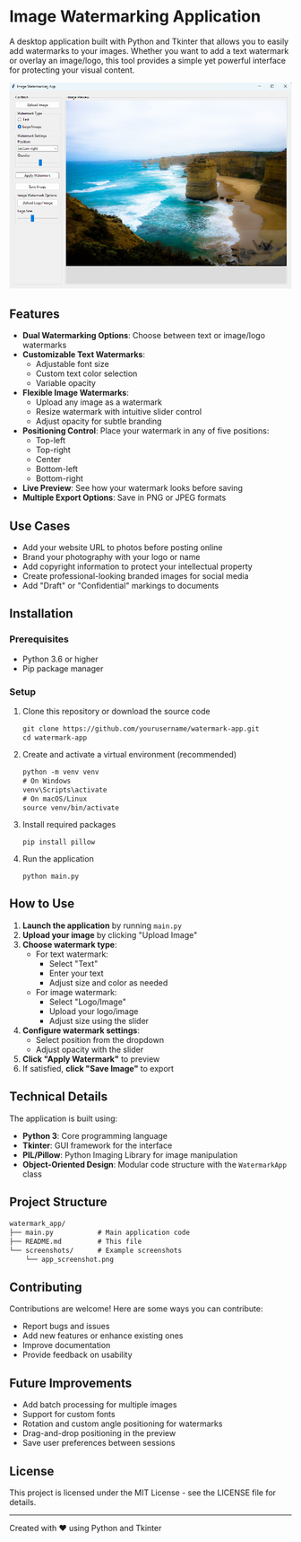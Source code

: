 # Image Watermarking Application

A desktop application built with Python and Tkinter that allows you to easily add watermarks to your images. Whether you want to add a text watermark or overlay an image/logo, this tool provides a simple yet powerful interface for protecting your visual content.

![Watermarking App Screenshot](screenshots/app_screenshot.png)

## Features

- **Dual Watermarking Options**: Choose between text or image/logo watermarks
- **Customizable Text Watermarks**:
  - Adjustable font size
  - Custom text color selection
  - Variable opacity
- **Flexible Image Watermarks**:
  - Upload any image as a watermark
  - Resize watermark with intuitive slider control
  - Adjust opacity for subtle branding
- **Positioning Control**: Place your watermark in any of five positions:
  - Top-left
  - Top-right
  - Center
  - Bottom-left
  - Bottom-right
- **Live Preview**: See how your watermark looks before saving
- **Multiple Export Options**: Save in PNG or JPEG formats

## Use Cases

- Add your website URL to photos before posting online
- Brand your photography with your logo or name
- Add copyright information to protect your intellectual property
- Create professional-looking branded images for social media
- Add "Draft" or "Confidential" markings to documents

## Installation

### Prerequisites
- Python 3.6 or higher
- Pip package manager

### Setup
1. Clone this repository or download the source code
   ```
   git clone https://github.com/yourusername/watermark-app.git
   cd watermark-app
   ```

2. Create and activate a virtual environment (recommended)
   ```
   python -m venv venv
   # On Windows
   venv\Scripts\activate
   # On macOS/Linux
   source venv/bin/activate
   ```

3. Install required packages
   ```
   pip install pillow
   ```

4. Run the application
   ```
   python main.py
   ```

## How to Use

1. **Launch the application** by running `main.py`
2. **Upload your image** by clicking "Upload Image"
3. **Choose watermark type**:
   - For text watermark:
     - Select "Text"
     - Enter your text
     - Adjust size and color as needed
   - For image watermark:
     - Select "Logo/Image" 
     - Upload your logo/image
     - Adjust size using the slider
4. **Configure watermark settings**:
   - Select position from the dropdown
   - Adjust opacity with the slider
5. **Click "Apply Watermark"** to preview
6. If satisfied, **click "Save Image"** to export

## Technical Details

The application is built using:
- **Python 3**: Core programming language
- **Tkinter**: GUI framework for the interface
- **PIL/Pillow**: Python Imaging Library for image manipulation
- **Object-Oriented Design**: Modular code structure with the `WatermarkApp` class

## Project Structure

```
watermark_app/
├── main.py           # Main application code
├── README.md         # This file
└── screenshots/      # Example screenshots
    └── app_screenshot.png
```

## Contributing

Contributions are welcome! Here are some ways you can contribute:
- Report bugs and issues
- Add new features or enhance existing ones
- Improve documentation
- Provide feedback on usability

## Future Improvements

- Add batch processing for multiple images
- Support for custom fonts
- Rotation and custom angle positioning for watermarks
- Drag-and-drop positioning in the preview
- Save user preferences between sessions

## License

This project is licensed under the MIT License - see the LICENSE file for details.

---

Created with ❤️ using Python and Tkinter
